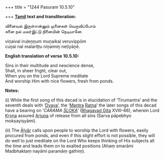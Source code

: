 +++
title = "1244 Pasuram 10.5.10"

+++
**[Tamil](/definition/tamil#history "show Tamil definitions") text and transliteration:**

வினைவல் இருள்என்னும் முனைகள் வெருவிப்போம்  
சுனை நல் மலர்இட்டு நினைமின் நெடியானே.

viṉaival iruḷeṉṉum muṉaikaḷ veruvippōm  
cuṉai nal malariṭṭu niṉaimiṉ neṭiyāṉē.

**English translation of verse 10.5.10:**

Sins in their multitude and nescience dense,  
Shall, in sheer fright, clear out,  
When you on the Lord Supreme meditate  
And worship Him with nice flowers, fresh from ponds.

**Notes:**

\(i\) While the first song of this decad is in elucidation of ‘Tirumantra’ and the seventh deals with ‘[Dvaya](/definition/dvaya#history "show Dvaya definitions")’, the ‘[Mantra](/definition/mantra#vaishnavism "show Mantra definitions") [Ratna](/definition/ratna#history "show Ratna definitions")’ the later songs of this decad have a bearing on ‘*CARAMA [ŚLOKA](/definition/sloka#vaishnavism "show ŚLOKA definitions")*’ ([Bhagavad Gita](/definition/bhagavad-gita#vaishnavism "show Bhagavad Gita definitions") XVIII-66), wherein Lord [Kṛṣṇa](/definition/krishna#vaishnavism "show Kṛṣṇa definitions") assured [Arjuna](/definition/arjuna#vaishnavism "show Arjuna definitions") of release from all sins (Sarva pāpebhyo mokṣayiṣyāmi).

\(ii\) The [Āḻvār](/definition/aḻvar#vaishnavism "show Āḻvār definitions") calls upon people to worship the Lord with flowers, easily procured from ponds, and even if this slight effort is not possible, they will do well to just meditate on the Lord Who keeps thinking of His subjects all the time and leads them on to exalted positions (Ahaṃ smarāmi Madbhaktaṃ nayāmi paramāṃ gathiṃ).


